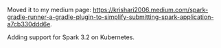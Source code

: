 Moved it to my medium page: https://krishari2006.medium.com/spark-gradle-runner-a-gradle-plugin-to-simplify-submitting-spark-application-a7cb330ddd6e.

Adding support for Spark 3.2 on Kubernetes.
